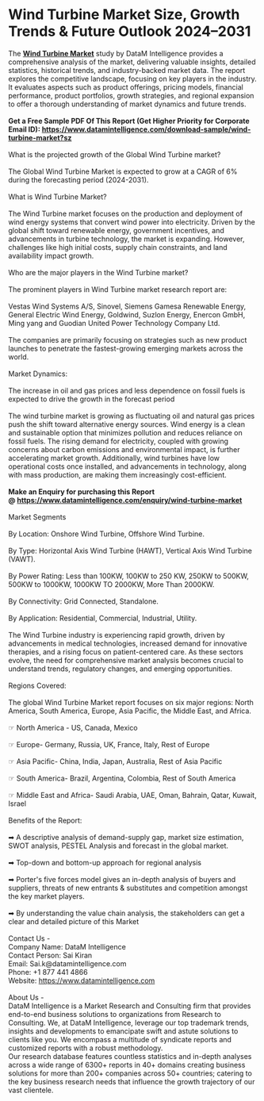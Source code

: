 <h1>Wind Turbine Market Size, Growth Trends &amp; Future Outlook 2024&ndash;2031</h1>
<p>The <strong><a href="https://www.datamintelligence.com/research-report/wind-turbine-market">Wind Turbine Market</a></strong> study by DataM Intelligence provides a comprehensive analysis of the market, delivering valuable insights, detailed statistics, historical trends, and industry-backed market data. The report explores the competitive landscape, focusing on key players in the industry. It evaluates aspects such as product offerings, pricing models, financial performance, product portfolios, growth strategies, and regional expansion to offer a thorough understanding of market dynamics and future trends.<br /><br /><strong>Get a Free Sample PDF Of This Report (Get Higher Priority for Corporate Email ID):&nbsp;<span class="intext-a opr-li click-to-go-x" data-url="https://opr.li/com/3b8d3d853c2a78c86de240c442ac49b4/"><a href="https://www.datamintelligence.com/download-sample/wind-turbine-market?sz">https://www.datamintelligence.com/download-sample/wind-turbine-market?sz</a></span></strong><br /><br />What is the projected growth of the Global Wind Turbine market?<br /><br />The Global Wind Turbine Market is expected to grow at a CAGR of 6% during the forecasting period (2024-2031).<br /><br />What is Wind Turbine Market?<br /><br />The Wind Turbine market focuses on the production and deployment of wind energy systems that convert wind power into electricity. Driven by the global shift toward renewable energy, government incentives, and advancements in turbine technology, the market is expanding. However, challenges like high initial costs, supply chain constraints, and land availability impact growth.<br /><br />Who are the major players in the Wind Turbine market?<br /><br />The prominent players in Wind Turbine market research report are:<br /><br />Vestas Wind Systems A/S, Sinovel, Siemens Gamesa Renewable Energy, General Electric Wind Energy, Goldwind, Suzlon Energy, Enercon GmbH, Ming yang and Guodian United Power Technology Company Ltd.<br /><br />The companies are primarily focusing on strategies such as new product launches to penetrate the fastest-growing emerging markets across the world.<br /><br />Market Dynamics:<br /><br />The increase in oil and gas prices and less dependence on fossil fuels is expected to drive the growth in the forecast period<br /><br />The wind turbine market is growing as fluctuating oil and natural gas prices push the shift toward alternative energy sources. Wind energy is a clean and sustainable option that minimizes pollution and reduces reliance on fossil fuels. The rising demand for electricity, coupled with growing concerns about carbon emissions and environmental impact, is further accelerating market growth. Additionally, wind turbines have low operational costs once installed, and advancements in technology, along with mass production, are making them increasingly cost-efficient.<br /><br /><strong>Make an Enquiry for purchasing this Report @&nbsp;<span class="intext-a opr-li click-to-go-x" data-url="https://opr.li/com/de8a312b3431cb37fb64280d7cc2aff4/"><a href="https://www.datamintelligence.com/enquiry/wind-turbine-market">https://www.datamintelligence.com/enquiry/wind-turbine-market</a></span></strong><br /><br />Market Segments<br /><br />By Location: Onshore Wind Turbine, Offshore Wind Turbine.<br /><br />By Type: Horizontal Axis Wind Turbine (HAWT), Vertical Axis Wind Turbine (VAWT).<br /><br />By Power Rating: Less than 100KW, 100KW to 250 KW, 250KW to 500KW, 500KW to 1000KW, 1000KW TO 2000KW, More Than 2000KW.<br /><br />By Connectivity: Grid Connected, Standalone.<br /><br />By Application: Residential, Commercial, Industrial, Utility.<br /><br />The Wind Turbine industry is experiencing rapid growth, driven by advancements in medical technologies, increased demand for innovative therapies, and a rising focus on patient-centered care. As these sectors evolve, the need for comprehensive market analysis becomes crucial to understand trends, regulatory changes, and emerging opportunities.<br /><br />Regions Covered:<br /><br />The global Wind Turbine Market report focuses on six major regions: North America, South America, Europe, Asia Pacific, the Middle East, and Africa.<br /><br />☞ North America - US, Canada, Mexico<br /><br />☞ Europe- Germany, Russia, UK, France, Italy, Rest of Europe<br /><br />☞ Asia Pacific- China, India, Japan, Australia, Rest of Asia Pacific<br /><br />☞ South America- Brazil, Argentina, Colombia, Rest of South America<br /><br />☞ Middle East and Africa- Saudi Arabia, UAE, Oman, Bahrain, Qatar, Kuwait, Israel<br /><br />Benefits of the Report:<br /><br />➡ A descriptive analysis of demand-supply gap, market size estimation, SWOT analysis, PESTEL Analysis and forecast in the global market.<br /><br />➡ Top-down and bottom-up approach for regional analysis<br /><br />➡ Porter's five forces model gives an in-depth analysis of buyers and suppliers, threats of new entrants &amp; substitutes and competition amongst the key market players.<br /><br />➡ By understanding the value chain analysis, the stakeholders can get a clear and detailed picture of this Market<br /><br />Contact Us -<br />Company Name: DataM Intelligence<br />Contact Person: Sai Kiran<br />Email: Sai.k@datamintelligence.com<br />Phone: +1 877 441 4866<br />Website:&nbsp;<span class="intext-a opr-li click-to-go-x" data-url="https://opr.li/com/e7ec05007e29a598290a6cce9d6ba4fa/"><a href="https://www.datamintelligence.com">https://www.datamintelligence.com</a></span><br /><br />About Us -<br />DataM Intelligence is a Market Research and Consulting firm that provides end-to-end business solutions to organizations from Research to Consulting. We, at DataM Intelligence, leverage our top trademark trends, insights and developments to emancipate swift and astute solutions to clients like you. We encompass a multitude of syndicate reports and customized reports with a robust methodology.<br />Our research database features countless statistics and in-depth analyses across a wide range of 6300+ reports in 40+ domains creating business solutions for more than 200+ companies across 50+ countries; catering to the key business research needs that influence the growth trajectory of our vast clientele.</p>
